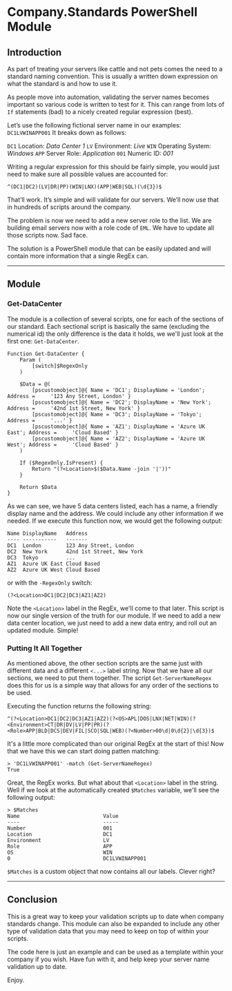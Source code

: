 # Company.Standards PowerShell Module
## Introduction
As part of treating your servers like cattle and not pets comes the need to a standard naming convention.  This is usually a written down expression on what the standard is and how to use it.

As people move into automation, validating the server names becomes important so various code is written to test for it.  This can range from lots of `If` statements (bad) to a nicely created regular expression (best).

Let’s use the following fictional server name in our examples:  `DC1LVWINAPP001`
It breaks down as follows:

  `DC1` Location: *Data Center 1*
  `LV` Environment: *Live*
  `WIN` Operating System: *Windows*
  `APP` Server Role: *Application*
  `001` Numeric ID: *001*

Writing a regular expression for this should be fairly simple, you would just need to make sure all possible values are accounted for:

    ^(DC1|DC2)(LV|DR|PP)(WIN|LNX)(APP|WEB|SQL)(\d{3})$

That’ll work.  It’s simple and will validate for our servers.  We’ll now use that in hundreds of scripts around the company.

The problem is now we need to add a new server role to the list. We are building email servers now with a role code of `EML`.  We have to update all those scripts now.  Sad face.

The solution is a PowerShell module that can be easily updated and will contain more information that a single RegEx can.

---

## Module
### Get-DataCenter
The module is a collection of several scripts, one for each of the sections of our standard.  Each sectional script is basically the same (excluding the numerical id) the only difference is the data it holds, we we'll just look at the first one: `Get-DataCenter`.

    Function Get-DataCenter {
        Param (
            [switch]$RegexOnly
        )

        $Data = @(
            [pscustomobject]@{ Name = 'DC1'; DisplayName = 'London';        Address =     '123 Any Street, London' }
            [pscustomobject]@{ Name = 'DC2'; DisplayName = 'New York';      Address =     '42nd 1st Street, New York' }
            [pscustomobject]@{ Name = 'DC3'; DisplayName = 'Tokyo';         Address =     '...' }
            [pscustomobject]@{ Name = 'AZ1'; DisplayName = 'Azure UK East'; Address =     'Cloud Based' }
            [pscustomobject]@{ Name = 'AZ2'; DisplayName = 'Azure UK West'; Address =     'Cloud Based' }
        )

        If ($RegexOnly.IsPresent) {
            Return "(?<Location>$($Data.Name -join '|'))"
        }

        Return $Data
    }

As we can see, we have 5 data centers listed, each has a name, a friendly display name and the address.  We could include any other information if we needed.  If we execute this function now, we would get the following output:

    Name DisplayName   Address
    ---- -----------   -------
    DC1  London        123 Any Street, London
    DC2  New York      42nd 1st Street, New York
    DC3  Tokyo         ...
    AZ1  Azure UK East Cloud Based
    AZ2  Azure UK West Cloud Based

or with the `-RegexOnly` switch:

    (?<Location>DC1|DC2|DC3|AZ1|AZ2)

Note the `<Location>` label in the RegEx, we'll come to that later.  This script is now our single version of the truth for our module.  If we need to add a new data center location, we just need to add a new data entry, and roll out an updated module.  Simple!


### Putting It All Together
As mentioned above, the other section scripts are the same just with different data and a different `<...>` label string.  Now that we have all our sections, we need to put them together.  The script `Get-ServerNameRegex` does this for us is a simple way that allows for any order of the sections to be used.

Executing the function returns the following string:

    ^(?<Location>DC1|DC2|DC3|AZ1|AZ2)(?<OS>APL|DOS|LNX|NET|WIN)(?<Environment>CT|DR|DV|LV|PP|PR)(?<Role>APP|BLD|DCS|DEV|FIL|SCO|SQL|WEB)(?<Number>00\d|0\d{2}|\d{3})$

It's a little more complicated than our original RegEx at the start of this!  Now that we have this we can start doing patten matching:

    > 'DC1LVWINAPP001' -match (Get-ServerNameRegex)
    True

Great, the RegEx works.  But what about that `<Location>` label in the string.  Well if we look at the automatically created `$Matches` variable, we'll see the following output:

    > $Matches
    Name                           Value
    ----                           -----
    Number                         001
    Location                       DC1
    Environment                    LV
    Role                           APP
    OS                             WIN
    0                              DC1LVWINAPP001

`$Matches` is a custom object that now contains all our labels.  Clever right?

---

## Conclusion
This is a great way to keep your validation scripts up to date when company standards change.  This module can also be expanded to include any other type of validation data that you may need to keep on top of within your scripts.

The code here is just an example and can be used as a template within your company if you wish.  Have fun with it, and help keep your server name validation up to date.

Enjoy.